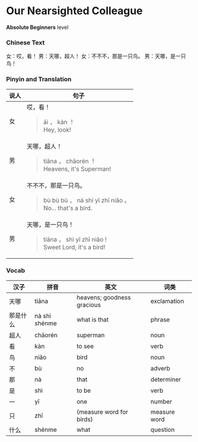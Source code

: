 # Our Nearsighted Colleague
**Absolute Beginners** level
### Chinese Text
女：哎，看！
男：天哪，超人！
女：不不不，那是一只鸟。
男：天哪，是一只鸟！

### Pinyin and Translation
|说人|句子|
|----|----|
|女|哎，看！<blockquote>āi ， kàn ！<br />Hey, look!</blockquote>|
|男|天哪，超人！<blockquote>tiāna ， chāorén ！<br />Heavens, it's Superman!</blockquote>|
|女|不不不，那是一只鸟。<blockquote>bù bù bù ， nà shì yī zhī niǎo 。<br />No... that's a bird.</blockquote>|
|男|天哪，是一只鸟！<blockquote>tiāna ， shì yī zhī niǎo !<br />Sweet Lord, it's a bird!</blockquote>|
### Vocab
|汉子|拼音|英文|词类|
|----|----|----|----|
|天哪|tiāna|heavens; goodness gracious|exclamation|
|那是什么|nà shì shénme|what is that|phrase|
|超人|chāorén|superman|noun|
|看|kàn|to see|verb|
|鸟|niǎo|bird|noun|
|不|bù|no|adverb|
|那|nà|that|determiner|
|是|shì|to be|verb|
|一|yī|one|number|
|只|zhī|(measure word for birds)|measure word|
|什么|shénme|what|question|